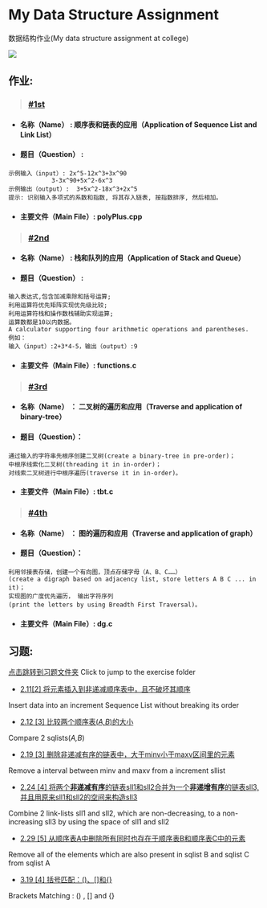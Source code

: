 # My Data Structure Assignment
数据结构作业(My data structure assignment at college)

[![](https://img.shields.io/badge/%E4%B8%8A%E6%9C%BA%E6%8A%A5%E5%91%8A%E4%B8%8B%E8%BD%BD-%E5%9B%BE%E7%9A%84%E9%81%8D%E5%8E%86%E5%92%8C%E5%BA%94%E7%94%A8-blue.svg?style=for-the-badge)](https://github.com/joenahm/MyDataStructureAssignment/raw/master/4th/4th.zip)
## 作业:
> ### [#1st](1st)
- #### 名称（Name） 		: 顺序表和链表的应用（Application of Sequence List and Link List）
- #### 题目（Question）		: 
```
示例输入（input）: 2x^5-12x^3+3x^90
          	3-3x^90+5x^2-6x^3
示例输出（output）:  3+5x^2-18x^3+2x^5
提示: 识别输入多项式的系数和指数, 将其存入链表, 按指数排序, 然后相加。
```

- #### 主要文件（Main File）: polyPlus.cpp

> ### [#2nd](2nd)
- #### 名称（Name）		: 栈和队列的应用（Application of Stack and Queue）
- #### 题目（Question）	: 
```
输入表达式,包含加减乘除和括号运算;
利用运算符优先矩阵实现优先级比较;
利用运算符栈和操作数栈辅助实现运算;
运算数都是10以内数据。
A calculator supporting four arithmetic operations and parentheses.
例如：
输入（input）:2+3*4-5，输出（output）:9
```
- #### 主要文件（Main File）: functions.c

> ### [#3rd](3rd)
- #### 名称（Name）		： 二叉树的遍历和应用（Traverse and application of binary-tree）
- #### 题目（Question）： 
```
通过输入的字符串先根序创建二叉树(create a binary-tree in pre-order)；
中根序线索化二叉树(threading it in in-order)；
对线索二叉树进行中根序遍历(traverse it in in-order)。
```
- #### 主要文件（Main File）: tbt.c

> ### [#4th](4th)
- #### 名称（Name）		： 图的遍历和应用（Traverse and application of graph）
- #### 题目（Question）： 
```
利用邻接表存储，创建一个有向图，顶点存储字母（A、B、C……）
(create a digraph based on adjacency list, store letters A B C ... in it)；
实现图的广度优先遍历， 输出字符序列
(print the letters by using Breadth First Traversal)。
```
- #### 主要文件（Main File）: dg.c

## 习题:
[点击跳转到习题文件夹](exercise) Click to jump to the exercise folder

- [2.11[2] 将元素插入到非递减顺序表中，且不破坏其顺序](exercise/2.11.2)

Insert data into an increment Sequence List without breaking its order

- [2.12 [3] 比较两个顺序表(*A,B*)的大小](exercise/2.12.3)

Compare 2 sqlists(*A,B*)

- [2.19 [3] 删除非递减有序的链表中，大于minv小于maxv区间里的元素](exercise/2.19.3)

Remove a interval between minv and maxv from a increment sllist

- [2.24 [4] 将两个**非递减有序**的链表sll1和sll2合并为一个**非递增有序**的链表sll3, 并且用原来sll1和sll2的空间来构造sll3](exercise/2.24.4)

Combine 2 link-lists sll1 and sll2, which are non-decreasing, to a non-increasing sll3 by using the space of sll1 and sll2

- [2.29 [5] 从顺序表A中删除所有同时也存在于顺序表B和顺序表C中的元素](exercise/2.29.5)

Remove all of the elements which are also present in sqlist B and sqlist C from sqlist A

- [3.19 [4] 括号匹配：()、[]和{}](exercise/3.19.4)

Brackets Matching : () , [] and {}